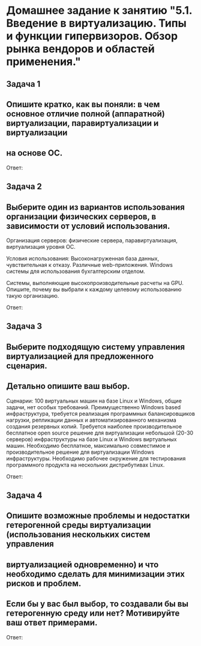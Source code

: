 # Домашнее задание к занятию "5.1. Введение в виртуализацию. Типы и функции гипервизоров. Обзор рынка вендоров и областей применения."


## Задача 1
## Опишите кратко, как вы поняли: в чем основное отличие полной (аппаратной) виртуализации, паравиртуализации и виртуализации 
## на основе ОС.

Ответ:


## Задача 2
## Выберите один из вариантов использования организации физических серверов, в зависимости от условий использования.

Организация серверов:
физические сервера,
паравиртуализация,
виртуализация уровня ОС.

Условия использования:
Высоконагруженная база данных, чувствительная к отказу.
Различные web-приложения.
Windows системы для использования бухгалтерским отделом.

Системы, выполняющие высокопроизводительные расчеты на GPU.
Опишите, почему вы выбрали к каждому целевому использованию такую организацию.

Ответ:





## Задача 3
## Выберите подходящую систему управления виртуализацией для предложенного сценария. 
## Детально опишите ваш выбор.

Сценарии:
100 виртуальных машин на базе Linux и Windows, общие задачи, нет особых требований. 
Преимущественно Windows based инфраструктура, требуется реализация программных балансировщиков нагрузки, 
репликации данных и автоматизированного механизма создания резервных копий.
Требуется наиболее производительное бесплатное open source решение для виртуализации небольшой (20-30 серверов) 
инфраструктуры на базе Linux и Windows виртуальных машин.
Необходимо бесплатное, максимально совместимое и производительное решение для виртуализации Windows инфраструктуры.
Необходимо рабочее окружение для тестирования программного продукта на нескольких дистрибутивах Linux.

Ответ:

## Задача 4
## Опишите возможные проблемы и недостатки гетерогенной среды виртуализации (использования нескольких систем управления 
## виртуализацией одновременно) и что необходимо сделать для минимизации этих рисков и проблем. 
## Если бы у вас был выбор, то создавали бы вы гетерогенную среду или нет? Мотивируйте ваш ответ примерами.

Ответ:




